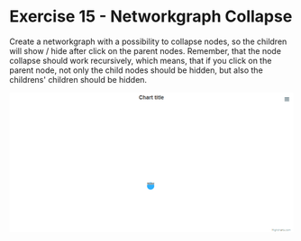 # Exercise 15 - Networkgraph Collapse

Create a networkgraph with a possibility to collapse nodes, so the children will show / hide after click on the parent nodes. Remember, that the node collapse should work recursively, which means, that if you click on the parent node, not only the child nodes should be hidden, but also the childrens' children should be hidden.

![exercise.gif](exercise.gif)
